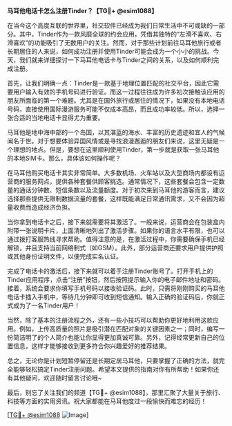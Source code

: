 **马耳他电话卡怎么注册Tinder？【TG💪+ @esim1088】**

在当今这个高度互联的世界里，社交软件已经成为我们日常生活中不可或缺的一部分。其中，Tinder作为一款风靡全球的约会应用，凭借其独特的“左滑不喜欢、右滑喜欢”的功能吸引了无数用户的关注。然而，对于那些计划前往马耳他旅行或者长期居住的人来说，如何成功注册并使用Tinder可能会成为一个小小的挑战。今天，我们就来详细探讨一下马耳他电话卡与Tinder之间的关系，以及如何顺利完成注册。

首先，让我们明确一点：Tinder是一款基于地理位置匹配的社交平台，因此它需要用户输入有效的手机号码进行验证。而这一过程往往成为许多初次接触该应用的朋友所面临的第一个难题。尤其是在国外旅行或居住的情况下，如果没有本地电话号码，直接使用国际漫游服务可能不仅成本高昂，而且成功率较低。所以，选择一张合适的当地电话卡显得尤为重要。

马耳他是地中海中部的一个岛国，以其湛蓝的海水、丰富的历史遗迹和宜人的气候闻名于世。对于想要体验异国风情或是寻找浪漫邂逅的朋友们来说，这里无疑是一个理想的地点。但是，要想在这里顺利使用Tinder，第一步就是获取一张马耳他的本地SIM卡。那么，具体该如何操作呢？

在马耳他购买电话卡其实非常简单。大多数机场、火车站以及大型商场内都设有运营商的服务网点，提供各种套餐供顾客挑选。通常情况下，这些套餐会包含一定数量的通话分钟数、短信条数以及流量额度。对于初次来到马耳他的游客而言，建议选择那些提供无限制数据流量的套餐，这样既能满足日常通讯需求，又不会因为超量收费而造成经济负担。

当你拿到电话卡之后，接下来就需要将其激活了。一般来说，运营商会在包装盒内附带一张说明卡片，上面清晰地列出了激活步骤。如果你的语言水平有限，也可以通过拨打客服热线寻求帮助。值得注意的是，在激活过程中，你需要确保手机已经解锁，并且支持当前网络制式（如GSM）。此外，部分运营商还要求用户提供护照或其他身份证明文件，以便完成实名认证。

完成了电话卡的激活后，接下来就可以着手注册Tinder账号了。打开手机上的Tinder应用程序，点击“注册”按钮，然后按照提示输入你的电子邮件地址和密码。接着，系统会要求你填写手机号码以接收验证码。此时，只需将刚刚购买的马耳他电话卡插入手机中，等待几分钟即可收到短信通知。输入正确的验证码后，你就正式成为了一名Tinder用户！

当然，除了基本的注册流程之外，还有一些小技巧可以帮助你更好地利用这款应用。例如，上传高质量的照片是吸引潜在匹配对象的关键因素之一；同时，编写一份简洁明了的个人简介也能让你显得更加真诚可靠。另外，记得经常更新自己的位置信息，这样才能够接收到更多符合你兴趣爱好的推荐结果。

总之，无论你是计划短暂停留还是长期定居马耳他，只要掌握了正确的方法，就完全能够轻松搞定Tinder注册问题。希望本文提供的指南对你有所帮助！如果你还有其他疑问，欢迎随时留言讨论哦~

最后，别忘了关注我们的频道【TG💪+ @esim1088】，那里汇聚了大量关于旅行、科技等方面的实用资讯。祝大家都能在马耳他度过一段愉快而难忘的经历！

[[TG💪+ @esim1088](https://t.me/s/esim1088) ![Image](https://i.postimg.cc/4NQfJmqS/Snipaste-2025-05-13-00-14-12.png)]